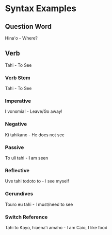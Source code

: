 # Syntax Examples

## Question Word
Hina'o - Where?

## Verb
Tahi - To See

### Verb Stem
Tahi - To See

### Imperative
I vonomia! - Leave/Go away!

### Negative
Ki tahikano - He does not see

### Passive
To uli tahi - I am seen

### Reflective
Uve tahi todoto to - I see myself

### Gerundives
Touro eu tahi - I must/need to see

### Switch Reference
Tahi to Kayo, hiaena'i amaho - I am Caio, I like food





